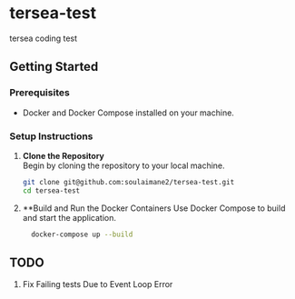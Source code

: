 # tersea-test
tersea coding test 

## Getting Started

### Prerequisites
- Docker and Docker Compose installed on your machine.

### Setup Instructions

1. **Clone the Repository**  
   Begin by cloning the repository to your local machine.

   ```bash
   git clone git@github.com:soulaimane2/tersea-test.git
   cd tersea-test

   
2. **Build and Run the Docker Containers
   Use Docker Compose to build and start the application.
   ```bash
     docker-compose up --build

## TODO

  1. Fix Failing tests Due to Event Loop Error

